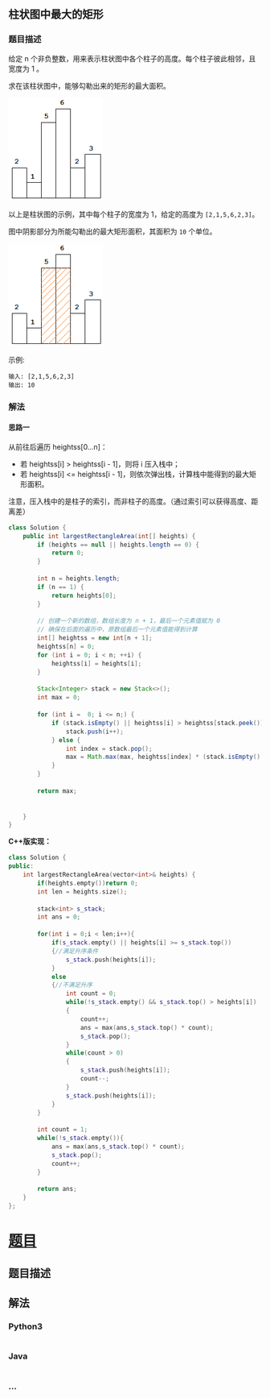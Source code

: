 ## 柱状图中最大的矩形
### 题目描述

给定 n 个非负整数，用来表示柱状图中各个柱子的高度。每个柱子彼此相邻，且宽度为 1 。

求在该柱状图中，能够勾勒出来的矩形的最大面积。

![histogram](/img/histogram.png)

以上是柱状图的示例，其中每个柱子的宽度为 1，给定的高度为 `[2,1,5,6,2,3]`。

图中阴影部分为所能勾勒出的最大矩形面积，其面积为 `10` 个单位。

![histogram_area](/img/histogram_area.png)
 
示例:
```
输入: [2,1,5,6,2,3]
输出: 10
```

### 解法
#### 思路一
从前往后遍历 heightss[0...n]：

- 若 heightss[i] > heightss[i - 1]，则将 i 压入栈中；
- 若 heightss[i] <= heightss[i - 1]，则依次弹出栈，计算栈中能得到的最大矩形面积。

注意，压入栈中的是柱子的索引，而非柱子的高度。（通过索引可以获得高度、距离差）



```java
class Solution {
    public int largestRectangleArea(int[] heights) {
        if (heights == null || heights.length == 0) {
            return 0;
        }
        
        int n = heights.length;
        if (n == 1) {
            return heights[0];
        }
        
        // 创建一个新的数组，数组长度为 n + 1，最后一个元素值赋为 0
        // 确保在后面的遍历中，原数组最后一个元素值能得到计算
        int[] heightss = new int[n + 1];
        heightss[n] = 0;
        for (int i = 0; i < n; ++i) {
            heightss[i] = heights[i];
        }
        
        Stack<Integer> stack = new Stack<>();
        int max = 0;
        
        for (int i =  0; i <= n;) {
            if (stack.isEmpty() || heightss[i] > heightss[stack.peek()]) {
                stack.push(i++);
            } else {
                int index = stack.pop();
                max = Math.max(max, heightss[index] * (stack.isEmpty() ? i : i - stack.peek() - 1));
            }
        }
        
        return max;
        
        
    }
}
```



**C++版实现：**

```CPP
class Solution {
public:
    int largestRectangleArea(vector<int>& heights) {
        if(heights.empty())return 0;
        int len = heights.size();
        
        stack<int> s_stack;
        int ans = 0;
        
        for(int i = 0;i < len;i++){
            if(s_stack.empty() || heights[i] >= s_stack.top())
            {//满足升序条件
                s_stack.push(heights[i]);
            }
            else
            {//不满足升序
                int count = 0;
                while(!s_stack.empty() && s_stack.top() > heights[i])
                {
                    count++;
                    ans = max(ans,s_stack.top() * count);
                    s_stack.pop();
                }
                while(count > 0)
                {
                    s_stack.push(heights[i]);
                    count--;
                }
                s_stack.push(heights[i]);
            }
        }
        
        int count = 1;
        while(!s_stack.empty()){
            ans = max(ans,s_stack.top() * count);
            s_stack.pop();
            count++;
        }
        
        return ans;
    }
};
```

# [题目](这里是题目链接，如：https://leetcode-cn.com/problems/shu-zu-zhong-zhong-fu-de-shu-zi-lcof/)

## 题目描述
<!-- 这里写题目描述 -->


## 解法
<!-- 这里可写通用的实现逻辑 -->


### Python3
<!-- 这里可写当前语言的特殊实现逻辑 -->

```python

```

### Java
<!-- 这里可写当前语言的特殊实现逻辑 -->

```java

```

### ...
```

```
